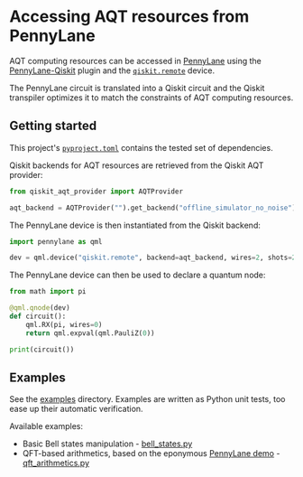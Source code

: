 # Accessing AQT resources from PennyLane

AQT computing resources can be accessed in [PennyLane](https://pennylane.ai/) using the [PennyLane-Qiskit](https://pypi.org/project/PennyLane-qiskit/) plugin and the [`qiskit.remote`](https://docs.pennylane.ai/projects/qiskit/en/latest/devices/remote.html) device.

The PennyLane circuit is translated into a Qiskit circuit and the Qiskit transpiler optimizes it to match the constraints of AQT computing resources.

## Getting started

This project's [`pyproject.toml`](./pyproject.toml) contains the tested set of dependencies.

Qiskit backends for AQT resources are retrieved from the Qiskit AQT provider:

```python
from qiskit_aqt_provider import AQTProvider

aqt_backend = AQTProvider("").get_backend("offline_simulator_no_noise")
 ```

The PennyLane device is then instantiated from the Qiskit backend:

```python
import pennylane as qml

dev = qml.device("qiskit.remote", backend=aqt_backend, wires=2, shots=200)
```

The PennyLane device can then be used to declare a quantum node:

```python
from math import pi

@qml.qnode(dev)
def circuit():
    qml.RX(pi, wires=0)
    return qml.expval(qml.PauliZ(0))

print(circuit())
```

## Examples

See the [examples](./examples) directory. Examples are written as Python unit tests, too ease up their automatic verification.

Available examples:

  - Basic Bell states manipulation - [bell_states.py](./examples/bell_states.py)
  - QFT-based arithmetics, based on the eponymous [PennyLane demo](https://pennylane.ai/qml/demos/tutorial_qft_arithmetics) - [qft_arithmetics.py](./examples/qft_arithmetics.py)
